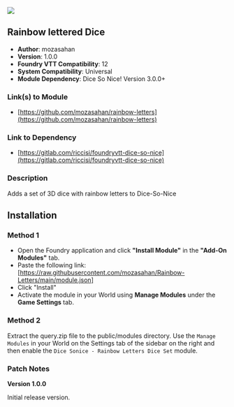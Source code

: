 ![](https://img.shields.io/badge/Foundry-v11.315-informational)
## Rainbow lettered Dice

* **Author**: mozasahan
* **Version**: 1.0.0
* **Foundry VTT Compatibility**: 12
* **System Compatibility**: Universal
* **Module Dependency**: Dice So Nice! Version 3.0.0+

### Link(s) to Module
* [https://github.com/mozasahan/rainbow-letters](https://github.com/mozasahan/rainbow-letters)

### Link to Dependency
* [https://gitlab.com/riccisi/foundryvtt-dice-so-nice](https://gitlab.com/riccisi/foundryvtt-dice-so-nice)

### Description
Adds a set of 3D dice with rainbow letters to Dice-So-Nice

## Installation
### Method 1
* Open the Foundry application and click **"Install Module"** in the **"Add-On Modules"** tab.
* Paste the following link: [https://raw.githubusercontent.com/mozasahan/Rainbow-Letters/main/module.json]
* Click "Install"
* Activate the module in your World using **Manage Modules** under the **Game Settings** tab.

### Method 2
Extract the query.zip file to the public/modules directory. Use the `Manage Modules` in your World on the Settings tab of the sidebar on the right and then enable the `Dice Sonice - Rainbow Letters Dice Set` module.

### Patch Notes

**Version 1.0.0**

Initial release version.
